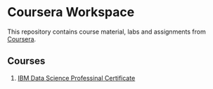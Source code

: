 # Coursera Workspace
This repository contains course material, labs and assignments from [Coursera](https://www.Coursera.com).

## Courses
1. [IBM Data Science Professinal Certificate](https://github.com/kunalgauraw/coursera-workspace/tree/master/IBM%20Data%20Science%20Professinal%20Certificate)


